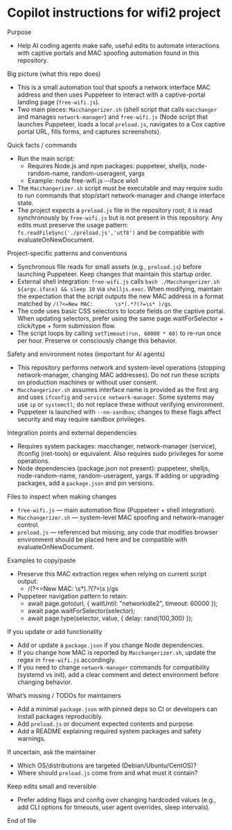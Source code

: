# Copilot instructions for wifi2 project

Purpose
- Help AI coding agents make safe, useful edits to automate interactions with captive portals and MAC spoofing automation found in this repository.

Big picture (what this repo does)
- This is a small automation tool that spoofs a network interface MAC address and then uses Puppeteer to interact with a captive-portal landing page (`free-wifi.js`).
- Two main pieces: `Macchangerizer.sh` (shell script that calls `macchanger` and manages `network-manager`) and `free-wifi.js` (Node script that launches Puppeteer, loads a local `preload.js`, navigates to a Cox captive portal URL, fills forms, and captures screenshots).

Quick facts / commands
- Run the main script:
  - Requires Node.js and npm packages: puppeteer, shelljs, node-random-name, random-useragent, yargs
  - Example: node free-wifi.js --iface wlo1
- The `Macchangerizer.sh` script must be executable and may require sudo to run commands that stop/start network-manager and change interface state.
- The project expects a `preload.js` file in the repository root; it is read synchronously by `free-wifi.js` but is not present in this repository. Any edits must preserve the usage pattern: `fs.readFileSync('./preload.js','utf8')` and be compatible with evaluateOnNewDocument.

Project-specific patterns and conventions
- Synchronous file reads for small assets (e.g., `preload.js`) before launching Puppeteer. Keep changes that maintain this startup order.
- External shell integration: `free-wifi.js` calls `bash ./Macchangerizer.sh ${argv.iface} && sleep 10` via `shelljs.exec`. When modifying, maintain the expectation that the script outputs the new MAC address in a format matched by `/(?<=New MAC:       \s*).*?(?=\s* )/gs`.
- The code uses basic CSS selectors to locate fields on the captive portal. When updating selectors, prefer using the same page.waitForSelector + click/type + form submission flow.
- The script loops by calling `setTimeout(run, 60000 * 60)` to re-run once per hour. Preserve or consciously change this behavior.

Safety and environment notes (important for AI agents)
- This repository performs network and system-level operations (stopping network-manager, changing MAC addresses). Do not run these scripts on production machines or without user consent.
- `Macchangerizer.sh` assumes interface name is provided as the first arg and uses `ifconfig` and `service network-manager`. Some systems may use `ip` or `systemctl`; do not replace these without verifying environment.
- Puppeteer is launched with `--no-sandbox`; changes to these flags affect security and may require sandbox privileges.

Integration points and external dependencies
- Requires system packages: macchanger, network-manager (service), ifconfig (net-tools) or equivalent. Also requires sudo privileges for some operations.
- Node dependencies (package.json not present): puppeteer, shelljs, node-random-name, random-useragent, yargs. If adding or upgrading packages, add a `package.json` and pin versions.

Files to inspect when making changes
- `free-wifi.js` — main automation flow (Puppeteer + shell integration).
- `Macchangerizer.sh` — system-level MAC spoofing and network-manager control.
- `preload.js` — referenced but missing; any code that modifies browser environment should be placed here and be compatible with evaluateOnNewDocument.

Examples to copy/paste
- Preserve this MAC extraction regex when relying on current script output:
  - /(?<=New MAC:       \s*).*?(?=\s* )/gs
- Puppeteer navigation pattern to retain:
  - await page.goto(url, { waitUntil: "networkidle2", timeout: 60000 });
  - await page.waitForSelector(selector);
  - await page.type(selector, value, { delay: rand(100,300) });

If you update or add functionality
- Add or update a `package.json` if you change Node dependencies.
- If you change how MAC is reported by `Macchangerizer.sh`, update the regex in `free-wifi.js` accordingly.
- If you need to change `network-manager` commands for compatibility (systemd vs init), add a clear comment and detect environment before changing behavior.

What’s missing / TODOs for maintainers
- Add a minimal `package.json` with pinned deps so CI or developers can install packages reproducibly.
- Add `preload.js` or document expected contents and purpose.
- Add a README explaining required system packages and safety warnings.

If uncertain, ask the maintainer
- Which OS/distributions are targeted (Debian/Ubuntu/CentOS)?
- Where should `preload.js` come from and what must it contain?

Keep edits small and reversible
- Prefer adding flags and config over changing hardcoded values (e.g., add CLI options for timeouts, user agent overrides, sleep intervals).

End of file
